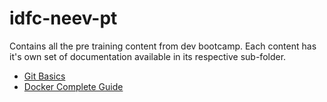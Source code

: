 # idfc-neev-pt
Contains all the pre training content from dev bootcamp. Each content has it's own set of documentation available in its respective sub-folder.
- [Git Basics](/odin-stuff)
- [Docker Complete Guide](/docker-complete/)